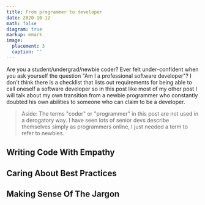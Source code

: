 ```yaml
---
title: From programmer to developer
date: 2020-10-12
math: false
diagram: true
markup: mmark
image:
  placement: 3
  caption: ''
---
```


Are you a student/undergrad/newbie coder? Ever felt under-confident when you ask yourself the question "Am I a professional software developer"? I don't think there is a checklist that lists out requirements for being able to call oneself a software developer so in this post like most of my other post I will talk about my own transition from a newbie programmer who constantly doubted his own abilities to someone who can claim to be a developer.

> Aside: The terms "coder" or "programmer" in this post are not used in a derogatory way. I have seen lots of senior devs describe themselves simply as programmers online, I just needed a term to refer to newbies.

## Writing Code With Empathy

## Caring About Best Practices

## Making Sense Of The Jargon